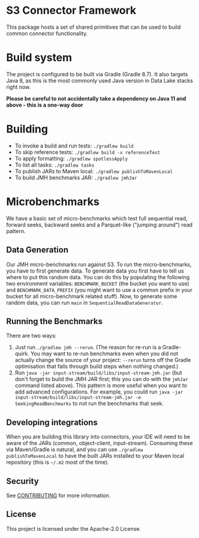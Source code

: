 # S3 Connector Framework

This package hosts a set of shared primitives that can be used to build common connector functionality.

# Build system

The project is configured to be built via Gradle (Gradle 8.7). It also targets Java 8, as this is the most commonly used Java version in Data Lake stacks right now.

**Please be careful to not accidentally take a dependency on Java 11 and above - this is a one-way door** 

# Building
* To invoke a build and run tests: `./gradlew build`
* To skip reference tests: `./gradlew build -x referenceTest`
* To apply formatting: `./gradlew spotlessApply`
* To list all tasks: `./gradlew tasks`
* To publish JARs to Maven local: `./gradlew publishToMavenLocal`
* To build JMH benchmarks JAR: `./gradlew jmhJar`

# Microbenchmarks

We have a basic set of micro-benchmarks which test full sequential read, forward seeks, backward seeks and a 
Parquet-like ("jumping around") read pattern.

## Data Generation

Our JMH micro-benchmarks run against S3. To run the micro-benchmarks, you have to first generate data. To generate data 
you first have to tell us where to put this random data.  You can do this by populating the following two environment 
variables: `BENCHMARK_BUCKET` (the bucket you want to use) and `BENCHMARK_DATA_PREFIX` (you might want to use a common 
prefix in your bucket for all micro-benchmark related stuff). Now, to generate some random data, you can run `main` in 
`SequentialReadDataGenerator`.

## Running the Benchmarks

There are two ways:
1. Just run `./gradlew jmh --rerun`. (The reason for re-run is a Gradle-quirk. You may want to re-run benchmarks even when
you did not actually change the source of your project: `--rerun` turns off the Gradle optimisation that falls through
build steps when nothing changed.)
2. Run `java -jar input-stream/build/libs/input-stream-jmh.jar` (but don't forget to build the JMH JAR first; this you
can do with the `jmhJar` command listed above). This pattern is more useful when you want to add 
advanced configurations. For example, you could run `java -jar input-stream/build/libs/input-stream-jmh.jar -e SeekingReadBenchmarks`
to not run the benchmarks that seek.

## Developing integrations

When you are building this library into connectors, your IDE will need to be aware of the JARs (common, object-client,
input-stream). Consuming these via Maven/Gradle is natural, and you can use `./gradlew publishToMavenLocal` to have the
built JARs installed to your Maven local repository (this is `~/.m2` most of the time).


## Security

See [CONTRIBUTING](CONTRIBUTING.md#security-issue-notifications) for more information.

## License

This project is licensed under the Apache-2.0 License.